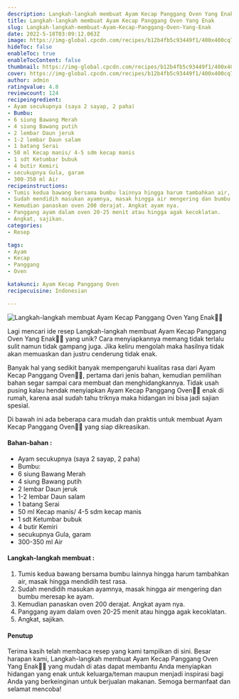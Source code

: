 ```yaml
---
description: Langkah-langkah membuat Ayam Kecap Panggang Oven Yang Enak"
title: Langkah-langkah membuat Ayam Kecap Panggang Oven Yang Enak
slug: Langkah-langkah-membuat-Ayam-Kecap-Panggang-Oven-Yang-Enak
date: 2022-5-18T03:09:12.063Z
image: https://img-global.cpcdn.com/recipes/b12b4fb5c93449f1/400x400cq70/photo.jpg
hideToc: false
enableToc: true
enableTocContent: false
thumbnail: https://img-global.cpcdn.com/recipes/b12b4fb5c93449f1/400x400cq70/photo.jpg
cover: https://img-global.cpcdn.com/recipes/b12b4fb5c93449f1/400x400cq70/photo.jpg
author: admin
ratingvalue: 4.8
reviewcount: 124
recipeingredient:
- Ayam secukupnya (saya 2 sayap, 2 paha)
- Bumbu:
- 6 siung Bawang Merah
- 4 siung Bawang putih
- 2 lembar Daun jeruk
- 1-2 lembar Daun salam
- 1 batang Serai
- 50 ml Kecap manis/ 4-5 sdm kecap manis
- 1 sdt Ketumbar bubuk
- 4 butir Kemiri
- secukupnya Gula, garam
- 300-350 ml Air
recipeinstructions:
- Tumis kedua bawang bersama bumbu lainnya hingga harum tambahkan air, masak hingga mendidih test rasa.
- Sudah mendidih masukan ayamnya, masak hingga air mengering dan bumbu meresap ke ayam.
- Kemudian panaskan oven 200 derajat. Angkat ayam nya.
- Panggang ayam dalam oven 20-25 menit atau hingga agak kecoklatan.
- Angkat, sajikan.
categories:
- Resep

tags:
- Ayam
- Kecap
- Panggang
- Oven

katakunci: Ayam Kecap Panggang Oven
recipecuisine: Indonesian

---
```


![Langkah-langkah membuat Ayam Kecap Panggang Oven Yang Enak👩‍🍳](https://img-global.cpcdn.com/recipes/b12b4fb5c93449f1/400x400cq70/photo.jpg)

Lagi mencari ide resep Langkah-langkah membuat Ayam Kecap Panggang Oven Yang Enak👩‍🍳 yang unik? Cara menyiapkannya memang tidak terlalu sulit namun tidak gampang juga. Jika keliru mengolah maka hasilnya tidak akan memuaskan dan justru cenderung tidak enak.

Banyak hal yang sedikit banyak mempengaruhi kualitas rasa dari Ayam Kecap Panggang Oven👩‍🍳, pertama dari jenis bahan, kemudian pemilihan bahan segar sampai cara membuat dan menghidangkannya. Tidak usah pusing kalau hendak menyiapkan Ayam Kecap Panggang Oven👩‍🍳 enak di rumah, karena asal sudah tahu triknya maka hidangan ini bisa jadi sajian spesial.

Di bawah ini ada beberapa cara mudah dan praktis untuk membuat Ayam Kecap Panggang Oven👩‍🍳 yang siap dikreasikan.

<!--inarticleads1-->

#### Bahan-bahan :

- Ayam secukupnya (saya 2 sayap, 2 paha)
- Bumbu:
- 6 siung Bawang Merah
- 4 siung Bawang putih
- 2 lembar Daun jeruk
- 1-2 lembar Daun salam
- 1 batang Serai
- 50 ml Kecap manis/ 4-5 sdm kecap manis
- 1 sdt Ketumbar bubuk
- 4 butir Kemiri
- secukupnya Gula, garam
- 300-350 ml Air

<!--inarticleads2-->

#### Langkah-langkah membuat :

1. Tumis kedua bawang bersama bumbu lainnya hingga harum tambahkan air, masak hingga mendidih test rasa.
1. Sudah mendidih masukan ayamnya, masak hingga air mengering dan bumbu meresap ke ayam.
1. Kemudian panaskan oven 200 derajat. Angkat ayam nya.
1. Panggang ayam dalam oven 20-25 menit atau hingga agak kecoklatan.
1. Angkat, sajikan.

#### Penutup

Terima kasih telah membaca resep yang kami tampilkan di sini. Besar harapan kami, Langkah-langkah membuat Ayam Kecap Panggang Oven Yang Enak👩‍🍳 yang mudah di atas dapat membantu Anda menyiapkan hidangan yang enak untuk keluarga/teman maupun menjadi inspirasi bagi Anda yang berkeinginan untuk berjualan makanan. Semoga bermanfaat dan selamat mencoba!